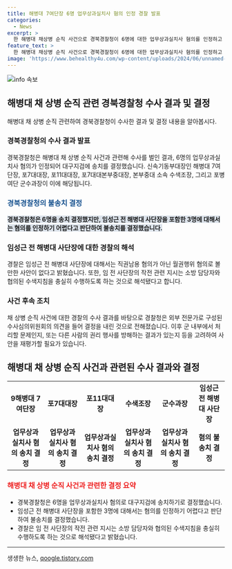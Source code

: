 ```yaml
---
title: 해병대 7여단장 6명 업무상과실치사 혐의 인정 경찰 발표
categories:
  - News
excerpt: >
  한 해병대 채상병 순직 사건으로 경북경찰청이 6명에 대한 업무상과실치사 혐의를 인정하고 대구지검에 송치를 결정했다. 그러나 3명에 대해서는 혐의를 인정하기 어려워 불송치 결정했다. 7여단장과 포11대대장 등의 관리·감독 부족으로 사고의 직접적 원인으로 지목되었으며, 임성근 전 해병대 사단장의 직권남용 혐의는 성립하지 않는다고 밝혔다.해당 사건으로 24명의 수사전담팀을 꾸린 경찰청은 관련자 67명을 조사하고 자료 190여 점을 분석한 후 이 결론을 내렸다.
feature_text: >
  한 해병대 채상병 순직 사건으로 경북경찰청이 6명에 대한 업무상과실치사 혐의를 인정하고 대구지검에 송치를 결정했다. 그러나 3명에 대해서는 혐의를 인정하기 어려워 불송치 결정했다. 7여단장과 포11대대장 등의 관리·감독 부족으로 사고의 직접적 원인으로 지목되었으며, 임성근 전 해병대 사단장의 직권남용 혐의는 성립하지 않는다고 밝혔다.해당 사건으로 24명의 수사전담팀을 꾸린 경찰청은 관련자 67명을 조사하고 자료 190여 점을 분석한 후 이 결론을 내렸다.
image: 'https://www.behealthy4u.com/wp-content/uploads/2024/06/unnamed-file.png'
---
```


<p><img src="https://www.behealthy4u.com/wp-content/uploads/2024/06/unnamed-file.png" alt="info 속보" /></p>

<h2 data-ke-size="size26">해병대 채 상병 순직 관련 경북경찰청 수사 결과 및 결정</h2>

<p data-ke-size="size16">해병대 채 상병 순직 관련하여 경북경찰청이 수사한 결과 및 결정 내용을 알아봅시다.</p>

<h3>경북경찰청의 수사 결과 발표</h3>

<p data-ke-size="size16">경북경찰청은 해병대 채 상병 순직 사건과 관련해 수사를 벌인 결과, 6명의 업무상과실치사 혐의가 인정되어 대구지검에 송치를 결정했습니다. 신속기동부대장인 해병대 7여단장, 포7대대장, 포11대대장, 포7대대본부중대장, 본부중대 소속 수색조장, 그리고 포병여단 군수과장이 이에 해당됩니다.</p>

<h3><b><span style="color: #1a5490;">경북경찰청의 불송치 결정</span></b></h3>

<p data-ke-size="size16"><b><span style="background-color: #21538527;">경북경찰청은 6명을 송치 결정했지만, 임성근 전 해병대 사단장을 포함한 3명에 대해서는 혐의를 인정하기 어렵다고 판단하여 불송치를 결정했습니다.</span></b></p>

<h3>임성근 전 해병대 사단장에 대한 경찰의 해석</h3>

<p data-ke-size="size16">경찰은 임성근 전 해병대 사단장에 대해서는 직권남용 혐의가 아닌 월권행위 혐의로 볼 만한 사안이 없다고 밝혔습니다. 또한, 임 전 사단장의 작전 관련 지시는 소방 담당자와 협의된 수색지침을 충실히 수행하도록 하는 것으로 해석됐다고 합니다.</p>

<h3>사건 후속 조치</h3>

<p data-ke-size="size16">채 상병 순직 사건에 대한 경찰의 수사 결과를 바탕으로 경찰청은 외부 전문가로 구성된 수사심의위원회의 의견을 들어 결정을 내린 것으로 전해졌습니다. 이후 군 내부에서 처리할 문제인지, 또는 다른 사람의 권리 행사를 방해하는 결과가 있는지 등을 고려하여 사안을 재평가할 필요가 있습니다.</p>

<h2 data-ke-size="size26">해병대 채 상병 순직 사건과 관련된 수사 결과와 결정</h2>

<table>
<tbody>
<tr>
<td style="text-align: center; height: 17px;"><b>9해병대 7여단장</b></td>
<td style="text-align: center; height: 17px;"><b>포7대대장</b></td>
<td style="text-align: center; height: 17px;"><b>포11대대장</b></td>
<td style="text-align: center; height: 17px;"><b>수색조장</b></td>
<td style="text-align: center; height: 17px;"><b>군수과장</b></td>
<td style="text-align: center; height: 17px;"><b>임성근 전 해병대 사단장</b></td>
</tr>
<tr>
<td style="text-align: center; height: 17px;"><b>업무상과실치사 혐의 송치 결정</b></td>
<td style="text-align: center; height: 17px;"><b>업무상과실치사 혐의 송치 결정</b></td>
<td style="text-align: center; height: 17px;"><b>업무상과실치사 혐의 송치 결정</b></td>
<td style="text-align: center; height: 17px;"><b>업무상과실치사 혐의 송치 결정</b></td>
<td style="text-align: center; height: 17px;"><b>업무상과실치사 혐의 송치 결정</b></td>
<td style="text-align: center; height: 17px;"><b>혐의 불송치 결정</b></td>
</tr>
</tbody>
</table>

<h3><b><span style="color: #ee2323;">해병대 채 상병 순직 사건과 관련한 결정 요약</span></b></h3>

<ul>
<li>경북경찰청은 6명을 업무상과실치사 혐의로 대구지검에 송치하기로 결정했습니다.</li>
<li>임성근 전 해병대 사단장을 포함한 3명에 대해서는 혐의를 인정하기 어렵다고 판단하여 불송치를 결정했습니다.</li>
<li>경찰은 임 전 사단장의 작전 관련 지시는 소방 담당자와 협의된 수색지침을 충실히 수행하도록 하는 것으로 해석됐다고 밝혔습니다.</li>
</ul>

<hr>
생생한 뉴스, <a href="https://qoogle.tistory.com" rel="dofollow">qoogle.tistory.com</a>


